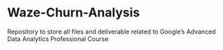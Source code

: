 # Waze-Churn-Analysis
Repository to store all files and deliverable related to Google’s Advanced Data Analytics Professional Course
